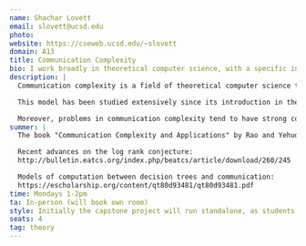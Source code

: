 ```yaml
---
name: Shachar Lovett
email: slovett@ucsd.edu
photo: 
website: https://cseweb.ucsd.edu/~slovett
domain: A13
title: Communication Complexity
bio: I work broadly in theoretical computer science, with a specific interest in computational complexity, randomness and pseudo-randomness, algebraic constructions, optimization, and combinatorics.
description: |
  Communication complexity is a field of theoretical computer science that studies the amount of communication required between two or more parties to jointly compute a function whose input is distributed among them. In its most basic model, two players—Alice and Bob—receive inputs x and y respectively, and want to jointly compute some function f(x,y) using as little communication as possible. The focus is on minimizing the number of bits exchanged, under various models (deterministic, randomized, or quantum), while still correctly computing the function.

  This model has been studied extensively since its introduction in the 80s, with many notable applications, but still there are many fundamental problems that are wide open. These include the log-rank conjecture, which attempts to classify the structure of efficient deterministic protocols using linear algebra; understanding the combinatorial structure of functions with efficient randomized protocols; analogs of these to multi-party settings; and many others. 

  Moreover, problems in communication complexity tend to have strong connections to fundamental problems in combinatorics and other areas of math, which sometimes gives a unique perspective to help understand these problems better.
summer: |
  The book "Communication Complexity and Applications" by Rao and Yehudayoff is a good starting point. See also the following surveys for more recent progress related to my work:

  Recent advances on the log rank conjecture:  
  http://bulletin.eatcs.org/index.php/beatcs/article/download/260/245 

  Models of computation between decision trees and communication:  
  https://escholarship.org/content/qt80d93481/qt80d93481.pdf
time: Mondays 1-2pm
ta: In-person (will book own room)
style: Initially the capstone project will run standalone, as students learn the area. Then, depending on their interest, we can potentially join an existing research project or they work on their own research project.
seats: 4
tag: theory
---
```


